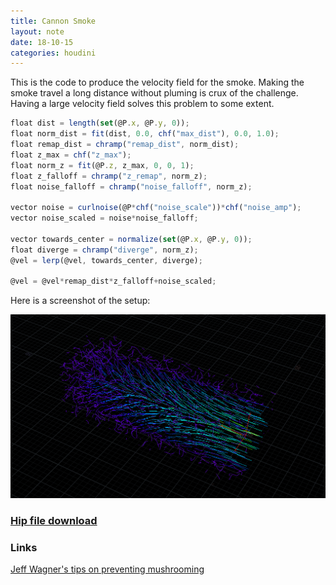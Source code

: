 ```yaml
---
title: Cannon Smoke
layout: note
date: 18-10-15
categories: houdini
---
```

This is the code to produce the velocity field for the smoke. Making the smoke travel a long distance without pluming is crux of the challenge. Having a large velocity field solves this problem to some extent.

```javascript
float dist = length(set(@P.x, @P.y, 0));
float norm_dist = fit(dist, 0.0, chf("max_dist"), 0.0, 1.0);
float remap_dist = chramp("remap_dist", norm_dist);
float z_max = chf("z_max");
float norm_z = fit(@P.z, z_max, 0, 0, 1);
float z_falloff = chramp("z_remap", norm_z);
float noise_falloff = chramp("noise_falloff", norm_z);

vector noise = curlnoise(@P*chf("noise_scale"))*chf("noise_amp");
vector noise_scaled = noise*noise_falloff;

vector towards_center = normalize(set(@P.x, @P.y, 0));
float diverge = chramp("diverge", norm_z);
@vel = lerp(@vel, towards_center, diverge);

@vel = @vel*remap_dist*z_falloff+noise_scaled;
```
Here is a screenshot of the setup:

![Cannon Vel Screenshot](/assets/images/18-10-15-cannon-source-vel.PNG)

### [Hip file download](/assets/projects/houdini/18-10-16-cannon-smoke.hip)

### Links
[Jeff Wagner's tips on preventing mushrooming](https://forums.odforce.net/topic/18397-get-rid-of-mushroom-effect-in-explosion-and-add-details-in-the-opening/)
